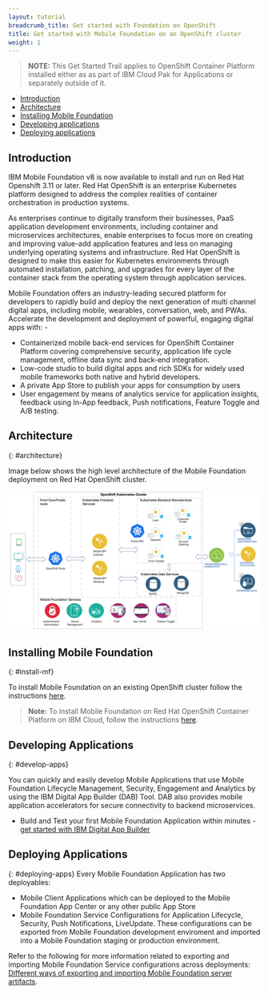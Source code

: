 ```yaml
---
layout: tutorial
breadcrumb_title: Get started with Foundation on OpenShift
title: Get started with Mobile Foundation on an OpenShift cluster
weight: 1
---
```

<!-- NLS_CHARSET=UTF-8 -->


> **NOTE:** This Get Started Trail applies to OpenShift Container Platform installed either as as part of IBM Cloud Pak for Applications or separately outside of it.

* [Introduction](#introduction)
* [Architecture](#architecture)
* [Installing Mobile Foundation](#install-mf)
* [Developing applications](#develop-apps)
* [Deploying applications](#deploying-apps)

## Introduction
IBM Mobile Foundation v8 is now available to install and run on Red Hat Openshift 3.11 or later. Red Hat OpenShift is an enterprise Kubernetes platform designed to address the complex realities of container orchestration in production systems.

As enterprises continue to digitally transform their businesses, PaaS application development environments, including container and microservices architectures, enable enterprises to focus more on creating and improving value-add application features and less on managing underlying operating systems and infrastructure. Red Hat OpenShift is designed to make this easier for Kubernetes environments through automated installation, patching, and upgrades for every layer of the container stack from the operating system through application services.

Mobile Foundation offers an industry-leading secured platform for developers to rapidly build and deploy the next generation of multi channel digital apps, including mobile, wearables, conversation, web, and PWAs.  Accelerate the development and deployment of powerful, engaging digital apps with: -
* Containerized mobile back-end services for OpenShift Container Platform covering comprehensive security, application life cycle management, offline data sync and back-end integration.
* Low-code studio to build digital apps and rich SDKs for widely used mobile frameworks both native and hybrid developers.
* A private App Store to publish your apps for consumption by users
* User engagement by means of  analytics service for application insights, feedback using In-App feedback, Push notifications, Feature Toggle and A/B testing.

## Architecture
{: #architecture}

Image below shows the high level architecture of the Mobile Foundation deployment on Red Hat OpenShift cluster.

![Architecture](architecture-mobile-services-openshift.png)

## Installing Mobile Foundation
{: #install-mf}

To install Mobile Foundation on an existing OpenShift cluster follow the instructions [here](../mobilefoundation-on-openshift).

>**Note:** To install Mobile Foundation on Red Hat OpenShift Container Platform on IBM Cloud, follow the instructions [here](../deploy-mf-on-ibmcloud-ocp).

## Developing Applications
{: #develop-apps}

You can quickly and easily develop Mobile Applications that use Mobile Foundation Lifecycle Management, Security, Engagement and Analytics by using the IBM Digital App Builder (DAB) Tool.  DAB also provides mobile application accelerators for secure connectivity to backend microservices.  

* Build and Test your first Mobile Foundation Application within minutes - [get started with IBM Digital App Builder](https://github.com/MobileFirst-Platform-Developer-Center/IBMDigitalAppBuilderGettingStarted)

## Deploying Applications
{: #deploying-apps}
Every Mobile Foundation Application has two deployables:
* Mobile Client Applications which can be deployed to the Mobile Foundation App Center or any other public App Store
* Mobile Foundation Service Configurations for Application Lifecycle, Security, Push Notifications, LiveUpdate.  These configurations can be exported from Mobile Foundation development enviroment and imported into a Mobile Foundation staging or production environment.  

Refer to the following for more information related to exporting and importing Mobile Foundation Service configurations across deployments:
[Different ways of exporting and importing Mobile Foundation server artifacts](http://mobilefirstplatform.ibmcloud.com/blog/2016/07/25/how-to-replicate-mobilefirst-environment/).
